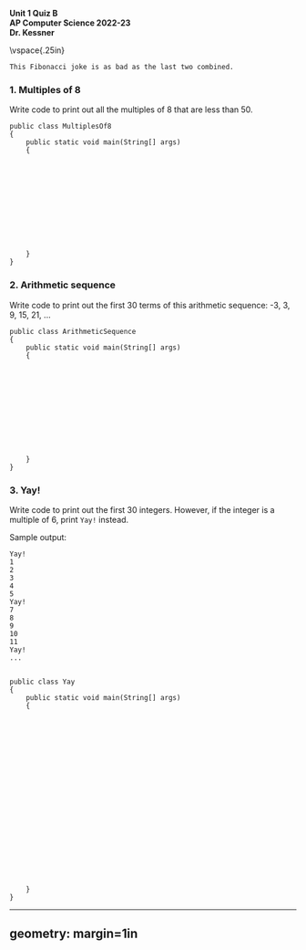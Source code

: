 __Unit 1 Quiz B__  
__AP Computer Science 2022-23__  
__Dr. Kessner__  


\vspace{.25in}


```
This Fibonacci joke is as bad as the last two combined.
```

### 1. Multiples of 8

Write code to print out all the multiples of 8 that are less than 50.

```
public class MultiplesOf8
{
    public static void main(String[] args)
    {












    }
}
```

### 2. Arithmetic sequence

Write code to print out the first 30 terms of this arithmetic sequence:
-3, 3, 9, 15, 21, ...


```
public class ArithmeticSequence
{
    public static void main(String[] args)
    {












    }
}
```



### 3. Yay!

Write code to print out the first 30 integers.  However, if the integer is a
multiple of 6, print `Yay!` instead.

Sample output:
```
Yay!
1
2
3
4
5
Yay!
7
8
9
10
11
Yay!
...


public class Yay
{
    public static void main(String[] args)
    {






















    }
}
```


---
geometry: margin=1in
---


